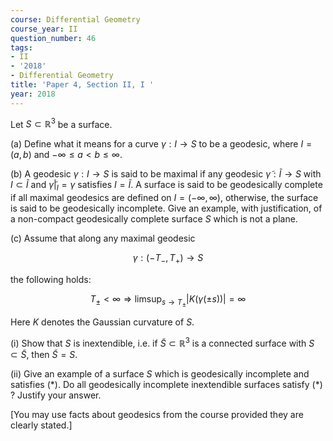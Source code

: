 ```yaml
---
course: Differential Geometry
course_year: II
question_number: 46
tags:
- II
- '2018'
- Differential Geometry
title: 'Paper 4, Section II, I '
year: 2018
---
```




Let $S \subset \mathbb{R}^{3}$ be a surface.

(a) Define what it means for a curve $\gamma: I \rightarrow S$ to be a geodesic, where $I=(a, b)$ and $-\infty \leqslant a<b \leqslant \infty$.

(b) A geodesic $\gamma: I \rightarrow S$ is said to be maximal if any geodesic $\widetilde{\gamma}: \tilde{I} \rightarrow S$ with $I \subset \tilde{I}$ and $\left.\tilde{\gamma}\right|_{I}=\gamma$ satisfies $I=\tilde{I}$. A surface is said to be geodesically complete if all maximal geodesics are defined on $I=(-\infty, \infty)$, otherwise, the surface is said to be geodesically incomplete. Give an example, with justification, of a non-compact geodesically complete surface $S$ which is not a plane.

(c) Assume that along any maximal geodesic

$$\gamma:\left(-T_{-}, T_{+}\right) \rightarrow S$$

the following holds:

$$
\begin{equation}
T_{\pm}<\infty \Longrightarrow \limsup _{s \rightarrow T_{\pm}}|K(\gamma(\pm s))|=\infty \tag{$\ast$}
\end{equation}
$$

Here $K$ denotes the Gaussian curvature of $S$.

(i) Show that $S$ is inextendible, i.e. if $\widetilde{S} \subset \mathbb{R}^{3}$ is a connected surface with $S \subset \widetilde{S}$, then $\widetilde{S}=S$.

(ii) Give an example of a surface $S$ which is geodesically incomplete and satisfies $(*)$. Do all geodesically incomplete inextendible surfaces satisfy $(*)$ ? Justify your answer.

[You may use facts about geodesics from the course provided they are clearly stated.]
